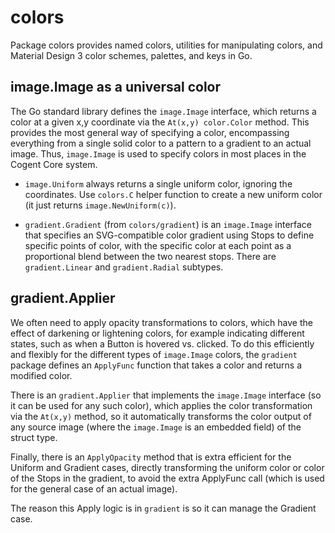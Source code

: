 # colors

Package colors provides named colors, utilities for manipulating colors, and Material Design 3 color schemes, palettes, and keys in Go.

## image.Image as a universal color

The Go standard library defines the `image.Image` interface, which returns a color at a given x,y coordinate via the `At(x,y) color.Color` method.  This provides the most general way of specifying a color, encompassing everything from a single solid color to a pattern to a gradient to an actual image.  Thus, `image.Image` is used to specify colors in most places in the Cogent Core system.

* `image.Uniform` always returns a single uniform color, ignoring the coordinates.  Use `colors.C` helper function to create a new uniform color (it just returns `image.NewUniform(c)`).

* `gradient.Gradient` (from `colors/gradient`) is an `image.Image` interface that specifies an SVG-compatible color gradient using Stops to define specific points of color, with the specific color at each point as a proportional blend between the two nearest stops.  There are `gradient.Linear` and `gradient.Radial` subtypes.

## gradient.Applier

We often need to apply opacity transformations to colors, which have the effect of darkening or lightening colors, for example indicating different states, such as when a Button is hovered vs. clicked.  To do this efficiently and flexibly for the different types of `image.Image` colors, the `gradient` package defines an `ApplyFunc` function that takes a color and returns a modified color.

There is an `gradient.Applier` that implements the `image.Image` interface (so it can be used for any such color), which applies the color transformation via the `At(x,y)` method, so it automatically transforms the color output of any source image (where the `image.Image` is an embedded field) of the struct type.

Finally, there is an `ApplyOpacity` method that is extra efficient for the Uniform and Gradient cases, directly transforming the uniform color or color of the Stops in the gradient, to avoid the extra ApplyFunc call (which is used for the general case of an actual image).

The reason this Apply logic is in `gradient` is so it can manage the Gradient case.

